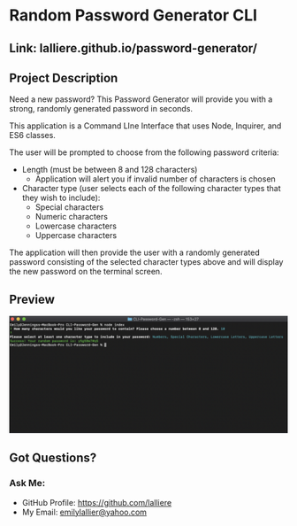 # Random Password Generator CLI

## Link: lalliere.github.io/password-generator/

## Project Description
Need a new password? This Password Generator will provide you with a strong, randomly generated password in seconds.

This application is a Command LIne Interface that uses Node, Inquirer, and ES6 classes.

The user will be prompted to choose from the following password criteria:
* Length (must be between 8 and 128 characters)
    * Application will alert you if invalid number of characters is chosen
* Character type (user selects each of the following character types that they wish to include):
    * Special characters
    * Numeric characters
    * Lowercase characters
    * Uppercase characters

The application will then provide the user with a randomly generated password consisting of the selected character types above and will display the new password on the terminal screen.

## Preview

<img src="./assets/preview.png">

## Got Questions? 
### Ask Me:
* GitHub Profile: https://github.com/lalliere
* My Email: emilylallier@yahoo.com